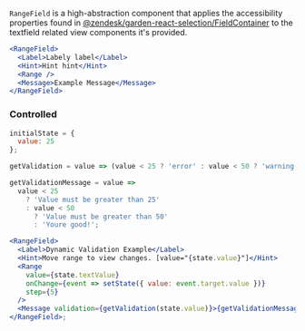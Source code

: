 `RangeField` is a high-abstraction component that applies
the accessibility properties found in [@zendesk/garden-react-selection/FieldContainer](https://garden.zendesk.com/react-components/selection/)
to the textfield related view components it's provided.

```jsx
<RangeField>
  <Label>Labely label</Label>
  <Hint>Hint hint</Hint>
  <Range />
  <Message>Example Message</Message>
</RangeField>
```

### Controlled

<!-- markdownlint-disable -->
<!-- prettier-ignore -->
```jsx
initialState = {
  value: 25
};

getValidation = value => (value < 25 ? 'error' : value < 50 ? 'warning' : 'success');

getValidationMessage = value =>
  value < 25
    ? 'Value must be greater than 25'
    : value < 50
      ? 'Value must be greater than 50'
      : 'Youre good!';

<RangeField>
  <Label>Dynamic Validation Example</Label>
  <Hint>Move range to view changes. [value="{state.value}"]</Hint>
  <Range
    value={state.textValue}
    onChange={event => setState({ value: event.target.value })}
    step={5}
  />
  <Message validation={getValidation(state.value)}>{getValidationMessage(state.value)}</Message>
</RangeField>;
```

<!-- markdownlint-enable -->

